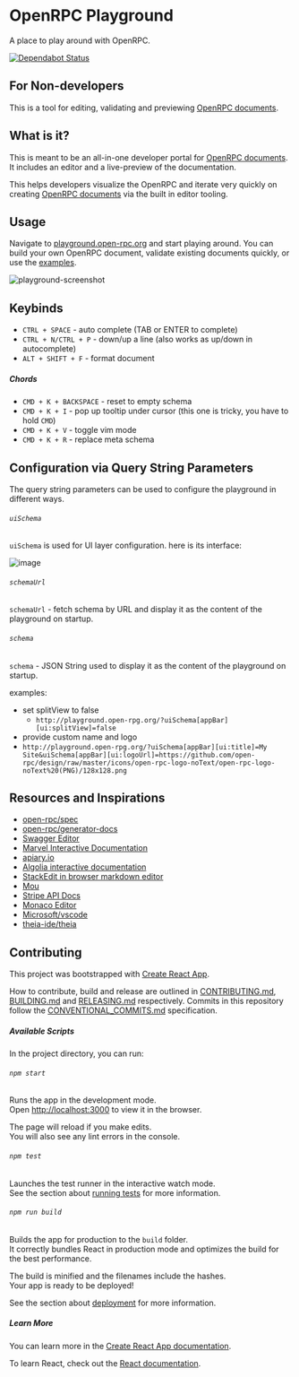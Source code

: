 # OpenRPC Playground
A place to play around with OpenRPC.

[![Dependabot Status](https://api.dependabot.com/badges/status?host=github&repo=open-rpc/playground)](https://dependabot.com)

## For Non-developers
This is a tool for editing, validating and previewing [OpenRPC documents](https://github.com/open-rpc/spec#openrpc-document).

## What is it?
This is meant to be an all-in-one developer portal for [OpenRPC documents](https://github.com/open-rpc/spec#openrpc-document). It includes an editor and a live-preview of the documentation.

This helps developers visualize the OpenRPC and iterate very quickly on creating [OpenRPC documents](https://github.com/open-rpc/spec#openrpc-document) via the built in editor tooling.

## Usage

Navigate to [playground.open-rpc.org](https://playground.open-rpc.org/) and start playing around. You can build your own OpenRPC document, validate existing documents quickly, or use the [examples](https://github.com/open-rpc/examples).

![playground-screenshot](https://user-images.githubusercontent.com/364566/53761322-1de52700-3e7a-11e9-8156-56c356bb52da.png)

## Keybinds

- `CTRL + SPACE` - auto complete (TAB or ENTER to complete)
- `CTRL + N/CTRL + P` - down/up a line (also works as up/down in autocomplete)
- `ALT + SHIFT + F` - format document

##### Chords

- `CMD + K + BACKSPACE` - reset to empty schema
- `CMD + K + I` - pop up tooltip under cursor (this one is tricky, you have to hold `CMD`)
- `CMD + K + V` - toggle vim mode
- `CMD + K + R` - replace meta schema

## Configuration via Query String Parameters
The query string parameters can be used to configure the playground in different ways.

###### `uiSchema`
`uiSchema` is used for UI layer configuration. here is its interface:

![image](https://user-images.githubusercontent.com/364566/55295551-338b3500-53c3-11e9-8096-39bbc78a93e4.png)

###### `schemaUrl`
`schemaUrl` - fetch schema by URL and display it as the content of the playground on startup.

###### `schema`
`schema`  - JSON String used to  display it as the content of the playground on startup.

examples:

- set splitView to false
  - `http://playground.open-rpg.org/?uiSchema[appBar][ui:splitView]=false`
- provide custom name and logo
- `http://playground.open-rpg.org/?uiSchema[appBar][ui:title]=My Site&uiSchema[appBar][ui:logoUrl]=https://github.com/open-rpc/design/raw/master/icons/open-rpc-logo-noText/open-rpc-logo-noText%20(PNG)/128x128.png`

## Resources and Inspirations

- [open-rpc/spec](https://github.com/open-rpc/spec)
- [open-rpc/generator-docs](https://github.com/open-rpc/generator-docs)
- [Swagger Editor](https://editor.swagger.io/)
- [Marvel Interactive Documentation](https://developer.marvel.com/docs)
- [apiary.io](https://apiary.io/)
- [Algolia interactive documentation](https://www.algolia.com/doc/onboarding/#/pick-dataset)
- [StackEdit in browser markdown editor](https://stackedit.io/app#)
- [Mou](http://25.io/mou/)
- [Stripe API Docs](https://stripe.com/docs/api)
- [Monaco Editor](https://microsoft.github.io/monaco-editor/)
- [Microsoft/vscode](https://github.com/Microsoft/vscode)
- [theia-ide/theia](https://github.com/theia-ide/theia)


## Contributing

This project was bootstrapped with [Create React App](https://github.com/facebook/create-react-app).

How to contribute, build and release are outlined in [CONTRIBUTING.md](CONTRIBUTING.md), [BUILDING.md](BUILDING.md) and [RELEASING.md](RELEASING.md) respectively. Commits in this repository follow the [CONVENTIONAL_COMMITS.md](CONVENTIONAL_COMMITS.md) specification.

##### Available Scripts

In the project directory, you can run:

###### `npm start`

Runs the app in the development mode.<br>
Open [http://localhost:3000](http://localhost:3000) to view it in the browser.

The page will reload if you make edits.<br>
You will also see any lint errors in the console.

###### `npm test`

Launches the test runner in the interactive watch mode.<br>
See the section about [running tests](https://facebook.github.io/create-react-app/docs/running-tests) for more information.

###### `npm run build`

Builds the app for production to the `build` folder.<br>
It correctly bundles React in production mode and optimizes the build for the best performance.

The build is minified and the filenames include the hashes.<br>
Your app is ready to be deployed!

See the section about [deployment](https://facebook.github.io/create-react-app/docs/deployment) for more information.

##### Learn More

You can learn more in the [Create React App documentation](https://facebook.github.io/create-react-app/docs/getting-started).

To learn React, check out the [React documentation](https://reactjs.org/).
